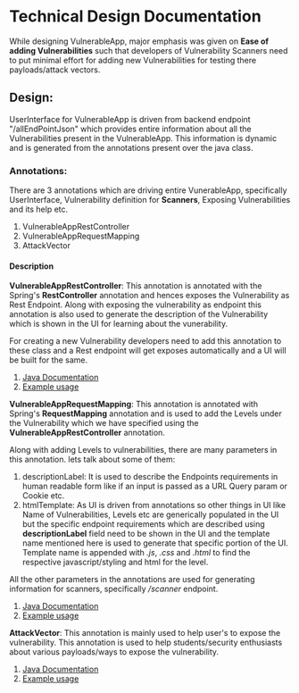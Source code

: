 # Technical Design Documentation

While designing VulnerableApp, major emphasis was given on **Ease of adding Vulnerabilities** such that developers of Vulnerability Scanners need to put minimal effort for adding new Vulnerabilities for testing there payloads/attack vectors.

## Design:
UserInterface for VulnerableApp is driven from backend endpoint "/allEndPointJson" which provides entire information about all the Vulnerabilities present in the VulnerableApp. This information is dynamic and is generated from the annotations present over the java class.

### Annotations:
There are 3 annotations which are driving entire VunerableApp, specifically UserInterface, Vulnerability definition for **Scanners**, Exposing Vulnerabilities and its help etc.

1. VulnerableAppRestController
2. VulnerableAppRequestMapping
3. AttackVector

#### Description
**VulnerableAppRestController**: 
This annotation is annotated with the Spring's **RestController** annotation and hences exposes the Vulnerability as Rest Endpoint. 
Along with exposing the vulnerability as endpoint this annotation is also used to generate the description of the Vulnerability which is shown in the UI for learning about the vunerability.

For creating a new Vulnerability developers need to add this annotation to these class and a Rest endpoint will get exposes automatically and a UI will be built for the same.

1. [Java Documentation](https://github.com/SasanLabs/VulnerableApp/blob/master/src/main/java/org/sasanlabs/internal/utility/annotations/VulnerableAppRestController.java)
2. [Example usage](https://github.com/SasanLabs/VulnerableApp/blob/master/src/main/java/org/sasanlabs/service/vulnerability/pathTraversal/PathTraversalVulnerability.java)

**VulnerableAppRequestMapping**:
This annotation is annotated with Spring's **RequestMapping** annotation and is used to add the Levels under the Vulnerability which we have specified using the **VulnerableAppRestController** annotation.

Along with adding Levels to vulnerabilities, there are many parameters in this annotation. 
lets talk about some of them:
1. descriptionLabel: It is used to describe the Endpoints requirements in human readable form like if an input is passed as a URL Query param or Cookie etc.
2. htmlTemplate: As UI is driven from annotations so other things in UI like Name of Vulnerabilities, Levels etc are generically populated in the UI but the specific endpoint requirements which are described using **descriptionLabel** field need to be shown in the UI and the template name mentioned here is used to generate that specific portion of the UI. Template name is appended with *.js*, *.css* and *.html* to find the respective javascript/styling and html for the level.

All the other parameters in the annotations are used for generating information for scanners, specifically */scanner* endpoint. 
1. [Java Documentation](https://github.com/SasanLabs/VulnerableApp/blob/master/src/main/java/org/sasanlabs/internal/utility/annotations/VulnerableAppRequestMapping.java)
2. [Example usage](https://github.com/SasanLabs/VulnerableApp/blob/master/src/main/java/org/sasanlabs/service/vulnerability/pathTraversal/PathTraversalVulnerability.java)

**AttackVector**:
This annotation is mainly used to help user's to expose the vulnerability. This annotation is used to help students/security enthusiasts about various payloads/ways to expose the vulnerability.

1. [Java Documentation](https://github.com/SasanLabs/VulnerableApp/blob/master/src/main/java/org/sasanlabs/internal/utility/annotations/AttackVector.java)
2. [Example usage](https://github.com/SasanLabs/VulnerableApp/blob/master/src/main/java/org/sasanlabs/service/vulnerability/jwt/JWTVulnerability.java)
